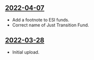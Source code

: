 ## [2022-04-07](https://github.com/faktaoklimatu/graphics/blob/c20fb3cb8ded3a7bdd5f6e6807d0e7d5983cd099/data-visualization/policies/european-union/eu-funds/cs-fondy-eu.ai)

- Add a footnote to ESI funds.
- Correct name of Just Transition Fund.

## [2022-03-28](https://github.com/faktaoklimatu/graphics/blob/ee4a1df1dc208636d4f8a51e0d14568ed47c34dc/data-visualization/policies/european-union/eu-funds/cs-fondy-eu.ai)

- Initial upload.

